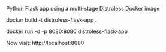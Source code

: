 Python Flask app using a multi-stage Distroless Docker image

docker build -t distroless-flask-app .

docker run -d -p 8080:8080 distroless-flask-app

Now visit: http://localhost:8080
